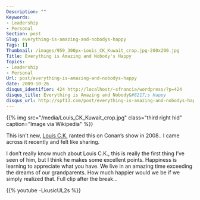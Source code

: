 ```yaml
---
Description: ""
Keywords:
- Leadership
- Personal
Section: post
Slug: everything-is-amazing-and-nobodys-happy
Tags: []
Thumbnail: /images/959_300px-Louis_CK_Kuwait_crop.jpg-200x200.jpg
Title: Everything is Amazing and Nobody's Happy
Topics:
- Leadership
- Personal
Url: post/everything-is-amazing-and-nobodys-happy
date: 2009-10-26
disqus_identifier: 424 http://localhost/~sfrancia/wordpress/?p=424
disqus_title: Everything is Amazing and Nobody&#8217;s Happy
disqus_url: http://spf13.com/post/everything-is-amazing-and-nobodys-happy/
---
```


{{% img src="/media/Louis_CK_Kuwait_crop.jpg" class="third right hid" caption="Image via Wikipedia" %}}

This isn’t new, [Louis C.K.](http://www.louisck.net/ "Louis C.K.")
ranted this on Conan’s show in 2008.. I came across it recently and felt
like sharing.

I don’t really know much about Louis C.K., this is really the first
thing I’ve seen of him, but I think he makes some excellent points.
Happiness is learning to appreciate what you have. We live in an amazing
time exceeding the dreams of our grandparents. How much happier would we
be if we simply realized that. Full clip after the break…

{{% youtube -LkusicUL2s %}}
